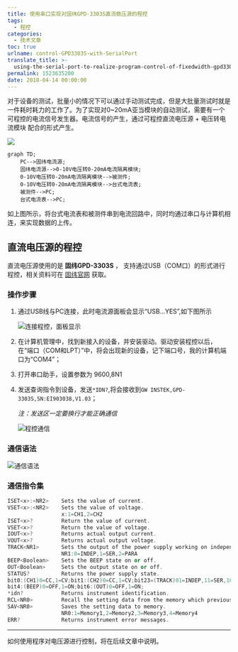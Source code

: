 ```yaml
---
title: 使用串口实现对固纬GPD-3303S直流稳压源的程控
tags:
  - 程控
categories:
  - 技术文章
toc: true
urlname: control-GPD3303S-with-SerialPort
translate_title: >-
  using-the-serial-port-to-realize-program-control-of-fixedwidth-gpd3303s-dc-voltage-regulator
permalink: 1523635200
date: 2018-04-14 00:00:00
---
```


对于设备的测试，批量小的情况下可以通过手动测试完成，但是大批量测试时就是一件耗时耗力的工作了。为了实现对0~20mA亚当模块的自动测试，需要有一个可程控的电流信号发生器。电流信号的产生，通过可程控直流电压源 + 电压转电流模块 配合的形式产生。

![](http://image.lazyboy.site/201804151027_420.png)

```mermaid1
graph TD;
    PC-->固纬电流源;
    固纬电流源-->0-10V电压转0-20mA电流隔离模块;
    0-10V电压转0-20mA电流隔离模块-->被测件;
    0-10V电压转0-20mA电流隔离模块-->台式电流表;
    被测件-->PC;
    台式电流表-->PC;
```

如上图所示，将台式电流表和被测件串到电流回路中，同时均通过串口与计算机相连，来实现数据的上传。



<!--more-->

## 直流电压源的程控

直流电压源使用的是 **固纬GPD-3303S** ， 支持通过USB（COM口）的形式进行程控，相关资料可在 [固纬官网](http://www.gwinstek.com.cn/cn/product/productdetail.aspx?pid=136&mid=148&id=1295) 获取。

### 操作步骤

1. 通过USB线与PC连接，此时电流源面板会显示“USB...YES”,如下图所示

   ![连接程控，面板显示](http://image.lazyboy.site/serProgramCtrl1.png)

2. 在计算机管理中，找到新接入的设备，并安装驱动。驱动安装程控以后，在“端口（COM和LPT）”中，将会出现新的设备，记下端口号，我的计算机端口为“COM4”；

3. 打开串口助手，设置参数为 9600,8N1

4. 发送查询指令到设备，发送`*IDN?`,将会接收到`GW INSTEK,GPD-3303S,SN:EI903038,V1.03`；

   *注：发送区一定要换行才能正确通信*

   ![程控通信](http://image.lazyboy.site/201804150956_75.png)



### 通信语法

![通信语法](http://p77ei0mc6.bkt.clouddn.com/201804151008_682.png)



### 通信指令集

```c++
ISET<x>:<NR2>    Sets the value of current.
VSET<x>:<NR2>    Sets the value of voltage.
                 x:1=CH1,2=CH2
ISET<x>?         Return the value of current.
VSET<x>?         Return the value of voltage.
IOUT<x>?         Returns actual output current.
VOUT<x>?         Returns actual output voltage.
TRACK<NR1>       Sets the output of the power supply working on independent or tracking mode.
                 NR1:0=INDEP,1=SER,2=PARA
BEEP<Boolean>    Sets the BEEP state on or off.
OUT<Boolean>     Sets the output state on or off.
STATUS?          Returns the power supply state.
bit0:(CH1)0=CC,1=CV;bit1:(CH2)0=CC,1=CV;bit23=(TRACK)01=INDEP,11=SER,10=PAR;
bit4:(BEEP)0=OFF,1=ON;bit6:(OUT)0=OFF,1=ON;
*idn?            Returns instrument identification.
RCL<NR0>         Recall the setting data from the memory which previous saved.
SAV<NR0>         Saves the setting data to memory.
                 NR0:1=Memory1,2=Memory2,3=Memory3,4=Memory4
ERR?             Returns instrument error messages.
```



---

如何使用程序对电压源进行控制，将在后续文章中说明。